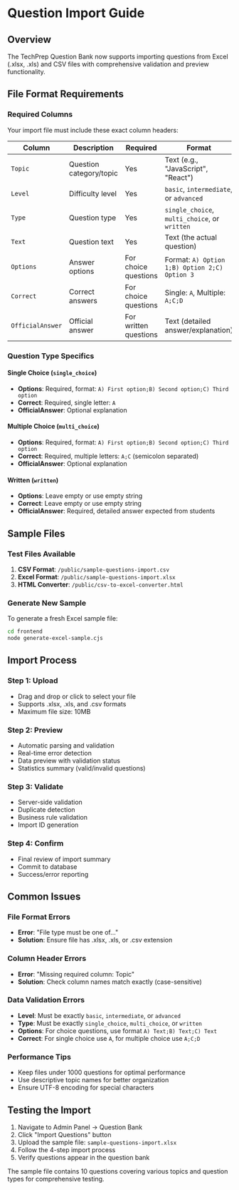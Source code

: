 # Question Import Guide

## Overview
The TechPrep Question Bank now supports importing questions from Excel (.xlsx, .xls) and CSV files with comprehensive validation and preview functionality.

## File Format Requirements

### Required Columns
Your import file must include these exact column headers:

| Column | Description | Required | Format |
|--------|-------------|----------|--------|
| `Topic` | Question category/topic | Yes | Text (e.g., "JavaScript", "React") |
| `Level` | Difficulty level | Yes | `basic`, `intermediate`, or `advanced` |
| `Type` | Question type | Yes | `single_choice`, `multi_choice`, or `written` |
| `Text` | Question text | Yes | Text (the actual question) |
| `Options` | Answer options | For choice questions | Format: `A) Option 1;B) Option 2;C) Option 3` |
| `Correct` | Correct answers | For choice questions | Single: `A`, Multiple: `A;C;D` |
| `OfficialAnswer` | Official answer | For written questions | Text (detailed answer/explanation) |

### Question Type Specifics

#### Single Choice (`single_choice`)
- **Options**: Required, format: `A) First option;B) Second option;C) Third option`
- **Correct**: Required, single letter: `A`
- **OfficialAnswer**: Optional explanation

#### Multiple Choice (`multi_choice`)
- **Options**: Required, format: `A) First option;B) Second option;C) Third option`
- **Correct**: Required, multiple letters: `A;C` (semicolon separated)
- **OfficialAnswer**: Optional explanation

#### Written (`written`)
- **Options**: Leave empty or use empty string
- **Correct**: Leave empty or use empty string
- **OfficialAnswer**: Required, detailed answer expected from students

## Sample Files

### Test Files Available
1. **CSV Format**: `/public/sample-questions-import.csv`
2. **Excel Format**: `/public/sample-questions-import.xlsx`
3. **HTML Converter**: `/public/csv-to-excel-converter.html`

### Generate New Sample
To generate a fresh Excel sample file:
```bash
cd frontend
node generate-excel-sample.cjs
```

## Import Process

### Step 1: Upload
- Drag and drop or click to select your file
- Supports .xlsx, .xls, and .csv formats
- Maximum file size: 10MB

### Step 2: Preview
- Automatic parsing and validation
- Real-time error detection
- Data preview with validation status
- Statistics summary (valid/invalid questions)

### Step 3: Validate
- Server-side validation
- Duplicate detection
- Business rule validation
- Import ID generation

### Step 4: Confirm
- Final review of import summary
- Commit to database
- Success/error reporting

## Common Issues

### File Format Errors
- **Error**: "File type must be one of..."
- **Solution**: Ensure file has .xlsx, .xls, or .csv extension

### Column Header Errors
- **Error**: "Missing required column: Topic"
- **Solution**: Check column names match exactly (case-sensitive)

### Data Validation Errors
- **Level**: Must be exactly `basic`, `intermediate`, or `advanced`
- **Type**: Must be exactly `single_choice`, `multi_choice`, or `written`
- **Options**: For choice questions, use format `A) Text;B) Text;C) Text`
- **Correct**: For single choice use `A`, for multiple choice use `A;C;D`

### Performance Tips
- Keep files under 1000 questions for optimal performance
- Use descriptive topic names for better organization
- Ensure UTF-8 encoding for special characters

## Testing the Import

1. Navigate to Admin Panel → Question Bank
2. Click "Import Questions" button
3. Upload the sample file: `sample-questions-import.xlsx`
4. Follow the 4-step import process
5. Verify questions appear in the question bank

The sample file contains 10 questions covering various topics and question types for comprehensive testing.